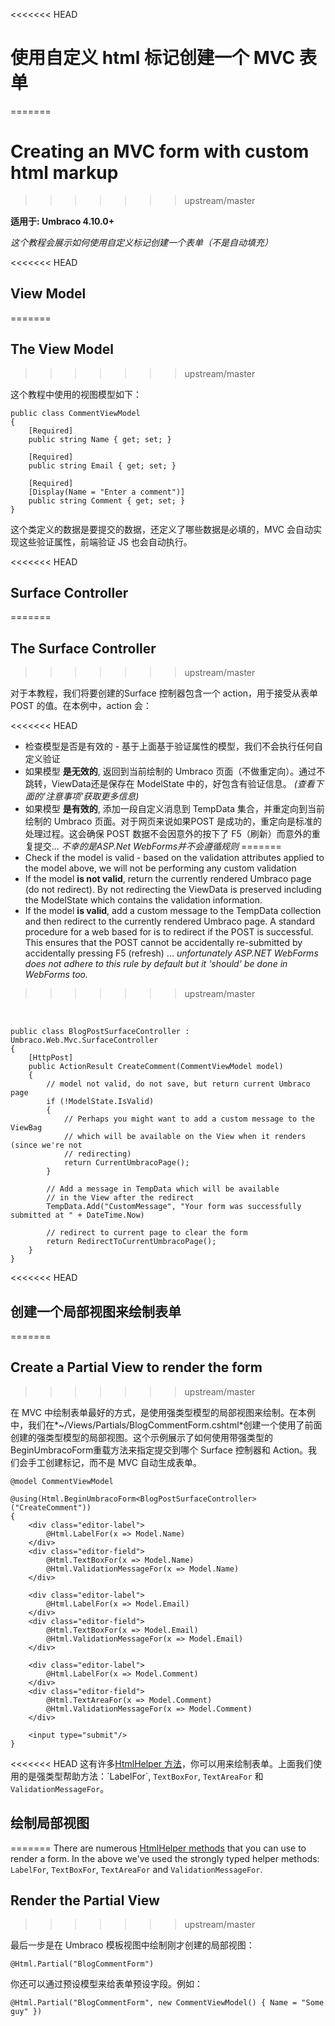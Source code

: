 <<<<<<< HEAD
# 使用自定义 html 标记创建一个 MVC 表单
=======
# Creating an MVC form with custom html markup
>>>>>>> upstream/master

**适用于: Umbraco 4.10.0+**

_这个教程会展示如何使用自定义标记创建一个表单（不是自动填充）_

<<<<<<< HEAD
## View Model
=======
## The View Model
>>>>>>> upstream/master

这个教程中使用的视图模型如下：
	
	public class CommentViewModel
	{
	    [Required]
	    public string Name { get; set; }
	
	    [Required]
	    public string Email { get; set; }
	
	    [Required]
	    [Display(Name = "Enter a comment")]
	    public string Comment { get; set; }
	}

这个类定义的数据是要提交的数据，还定义了哪些数据是必填的，MVC 会自动实现这些验证属性，前端验证 JS 也会自动执行。

<<<<<<< HEAD
## Surface Controller
=======
## The Surface Controller
>>>>>>> upstream/master

对于本教程，我们将要创建的Surface 控制器包含一个 action，用于接受从表单 POST 的值。在本例中，action 会：

<<<<<<< HEAD
*	检查模型是否是有效的 - 基于上面基于验证属性的模型，我们不会执行任何自定义验证
*	如果模型 **是无效的**, 返回到当前绘制的 Umbraco 页面（不做重定向）。通过不跳转，ViewData还是保存在 ModelState 中的，好包含有验证信息。 *(查看下面的'注意事项'获取更多信息)*
*	如果模型 **是有效的**, 添加一段自定义消息到 TempData 集合，并重定向到当前绘制的 Umbraco 页面。对于网页来说如果POST 是成功的，重定向是标准的处理过程。这会确保 POST 数据不会因意外的按下了 F5（刷新）而意外的重复提交... *不幸的是ASP.Net WebForms并不会遵循规则*
=======
*	Check if the model is valid - based on the validation attributes applied to the model above, we will not be performing any custom validation
*	If the model **is not valid**, return the currently rendered Umbraco page (do not redirect). By not redirecting the ViewData is preserved including the ModelState which contains the validation information.
*	If the model **is valid**, add a custom message to the TempData collection and then redirect to the currently rendered Umbraco page. A standard procedure for a web based for is to redirect if the POST is successful. This ensures that the POST cannot be accidentally re-submitted by accidentally pressing F5 (refresh) ... *unfortunately ASP.NET WebForms does not adhere to this rule by default but it 'should' be done in WebForms too.* 
>>>>>>> upstream/master

<br/>

	public class BlogPostSurfaceController : Umbraco.Web.Mvc.SurfaceController
	{
		[HttpPost]
		public ActionResult CreateComment(CommentViewModel model)
		{    
		    // model not valid, do not save, but return current Umbraco page
		    if (!ModelState.IsValid)
			{
				// Perhaps you might want to add a custom message to the ViewBag
				// which will be available on the View when it renders (since we're not 
				// redirecting)	    	
		   		return CurrentUmbracoPage();
			}
				    
			// Add a message in TempData which will be available 
			// in the View after the redirect 
			TempData.Add("CustomMessage", "Your form was successfully submitted at " + DateTime.Now)
		
		    // redirect to current page to clear the form
		    return RedirectToCurrentUmbracoPage();		    
		}
	}

<<<<<<< HEAD
## 创建一个局部视图来绘制表单
=======
## Create a Partial View to render the form
>>>>>>> upstream/master



在 MVC 中绘制表单最好的方式，是使用强类型模型的局部视图来绘制。在本例中，我们在*~/Views/Partials/BlogCommentForm.cshtml*创建一个使用了前面创建的强类型模型的局部视图。这个示例展示了如何使用带强类型的BeginUmbracoForm重载方法来指定提交到哪个 Surface 控制器和 Action。我们会手工创建标记，而不是 MVC 自动生成表单。

	@model CommentViewModel

	@using(Html.BeginUmbracoForm<BlogPostSurfaceController>("CreateComment"))
	{
		<div class="editor-label">
	        @Html.LabelFor(x => Model.Name)
	    </div>
	    <div class="editor-field">
	        @Html.TextBoxFor(x => Model.Name)
	        @Html.ValidationMessageFor(x => Model.Name)
	    </div>
	 
	    <div class="editor-label">
	        @Html.LabelFor(x => Model.Email)
	    </div>
	    <div class="editor-field">
	        @Html.TextBoxFor(x => Model.Email)
	        @Html.ValidationMessageFor(x => Model.Email)
	    </div>
	    
	    <div class="editor-label">
	        @Html.LabelFor(x => Model.Comment)
	    </div>
	    <div class="editor-field">
	        @Html.TextAreaFor(x => Model.Comment)
	        @Html.ValidationMessageFor(x => Model.Comment)
	    </div>

		<input type="submit"/>
	}

<<<<<<< HEAD
这有许多[HtmlHelper 方法](http://msdn.microsoft.com/en-us/library/system.web.mvc.htmlhelper_methods(v=vs.108).aspx)，你可以用来绘制表单。上面我们使用的是强类型帮助方法：`LabelFor`, `TextBoxFor`, `TextAreaFor` 和 `ValidationMessageFor`。

## 绘制局部视图
=======
There are numerous [HtmlHelper methods](https://msdn.microsoft.com/en-us/library/system.web.mvc.htmlhelper_methods(v=vs.108).aspx) that you can use to render a form. In the above we've used the strongly typed helper methods: `LabelFor`, `TextBoxFor`, `TextAreaFor` and `ValidationMessageFor`. 

## Render the Partial View
>>>>>>> upstream/master

最后一步是在 Umbraco 模板视图中绘制刚才创建的局部视图：

	@Html.Partial("BlogCommentForm")

你还可以通过预设模型来给表单预设字段。例如：

	@Html.Partial("BlogCommentForm", new CommentViewModel() { Name = "Some guy" })